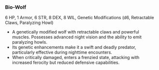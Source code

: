 ### Bio-Wolf

6 HP, 1 Armor, 6 STR, 8 DEX, 8 WIL, Genetic Modifications (d6, Retractable Claws, Paralyzing Howl)

- A genetically modified wolf with retractable claws and powerful muscles. Possesses advanced night vision and the ability to emit paralyzing howls.
- Its genetic enhancements make it a swift and deadly predator, particularly effective during nighttime encounters.
- When critically damaged, enters a frenzied state, attacking with increased ferocity but reduced defensive capabilities.

